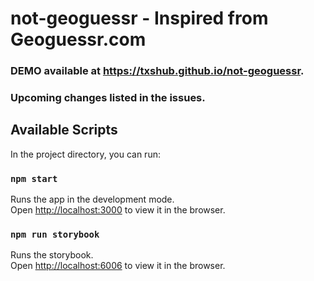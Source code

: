 # not-geoguessr - Inspired from Geoguessr.com

### DEMO available at https://txshub.github.io/not-geoguessr.
### Upcoming changes listed in the issues.

## Available Scripts

In the project directory, you can run:

### `npm start`

Runs the app in the development mode.<br />
Open [http://localhost:3000](http://localhost:3000) to view it in the browser.

### `npm run storybook`

Runs the storybook.<br />
Open [http://localhost:6006](http://localhost:6006) to view it in the browser.
